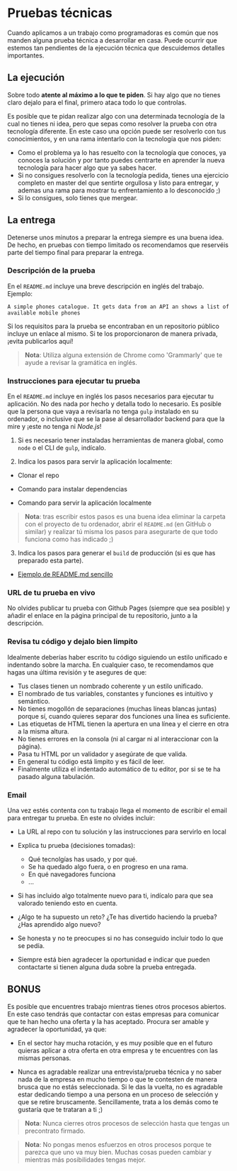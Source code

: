 # Pruebas técnicas

Cuando aplicamos a un trabajo como programadoras es común que nos manden alguna prueba técnica a desarrollar en casa. Puede ocurrir que estemos tan pendientes de la ejecución técnica que descuidemos detalles importantes.

## La ejecución

Sobre todo **atente al máximo a lo que te piden**.
Si hay algo que no tienes claro dejalo para el final, primero ataca todo lo que controlas.

Es posible que te pidan realizar algo con una determinada tecnología de la cual no tienes ni idea, pero que sepas como resolver la prueba con otra tecnología diferente. En este caso una opción puede ser resolverlo con tus conocimientos, y en una rama intentarlo con la tecnología que nos piden:

- Como el problema ya lo has resuelto con la tecnología que conoces, ya conoces la solución y por tanto puedes centrarte en aprender la nueva tecnología para hacer algo que ya sabes hacer.
- Si no consigues resolverlo con la tecnología pedida, tienes una ejercicio completo en master del que sentirte orgullosa y listo para entregar, y ademas una rama para mostrar tu enfrentamiento a lo desconocido ;)
- Si lo consigues, solo tienes que mergear.

## La entrega

Detenerse unos minutos a preparar la entrega siempre es una buena idea. De hecho, en pruebas con tiempo limitado os recomendamos que reservéis parte del tiempo final para preparar la entrega.

### Descripción de la prueba

En el `README.md` incluye una breve descripción en inglés del trabajo. Ejemplo:

`A simple phones catalogue. It gets data from an API an shows a list of available mobile phones`

Si los requisitos para la prueba se encontraban en un repositorio público incluye un enlace al mismo. Si te los proporcionaron de manera privada, ¡evita publicarlos aquí!

> **Nota**: Utiliza alguna extensión de Chrome como 'Grammarly' que te ayude a revisar la gramática en inglés.

### Instrucciones para ejecutar tu prueba

En el `README.md` incluye en inglés los pasos necesarios para ejecutar tu aplicación. No des nada por hecho y detalla todo lo necesario. Es posible que la persona que vaya a revisarla no tenga `gulp` instalado en su ordenador, o inclusive que se la pase al desarrollador backend para que la mire y ¡este no tenga ni _Node.js_!

1. Si es necesario tener instaladas herramientas de manera global, como `node` o el CLI de `gulp`, indícalo.

2. Indica los pasos para servir la aplicación localmente:

- Clonar el repo

- Comando para instalar dependencias

- Comando para servir la aplicación localmente

> **Nota**: tras escribir estos pasos es una buena idea eliminar la carpeta con el proyecto de tu ordenador, abrir el `README.md` (en GitHub o similar) y realizar tú misma los pasos para asegurarte de que todo funciona como has indicado ;)

3. Indica los pasos para generar el `build` de producción (si es que has preparado esta parte).

- [Ejemplo de README.md sencillo](https://github.com/Adalab/mood-app/blob/master/README.md)

### URL de tu prueba en vivo

No olvides publicar tu prueba con Github Pages (siempre que sea posible) y añadir el enlace en la página principal de tu repositorio, junto a la descripción.

### Revisa tu código y dejalo bien limpito

Idealmente deberías haber escrito tu código siguiendo un estilo unificado e indentando sobre la marcha. En cualquier caso, te recomendamos que hagas una última revisión y te asegures de que:

- Tus clases tienen un nombrado coherente y un estilo unificado.
- El nombrado de tus variables, constantes y funciones es intuitivo y semántico.
- No tienes mogollón de separaciones (muchas líneas blancas juntas) porque sí, cuando quieres separar dos funciones una línea es suficiente.
- Las etiquetas de HTML tienen la apertura en una línea y el cierre en otra a la misma altura.
- No tienes errores en la consola (ni al cargar ni al interaccionar con la página).
- Pasa tu HTML por un validador y asegúrate de que valida.
- En general tu código está limpito y es fácil de leer.
- Finalmente utiliza el indentado automático de tu editor, por si se te ha pasado alguna tabulación.

### Email

Una vez estés contenta con tu trabajo llega el momento de escribir el email para entregar tu prueba. En este no olvides incluir:

- La URL al repo con tu solución y las instrucciones para servirlo en local

- Explica tu prueba (decisiones tomadas):

  - Qué tecnolgías has usado, y por qué.
  - Se ha quedado algo fuera, o en progreso en una rama.
  - En qué navegadores funciona
  - ...

- Si has incluido algo totalmente nuevo para ti, indícalo para que sea valorado teniendo esto en cuenta.

- ¿Algo te ha supuesto un reto? ¿Te has divertido haciendo la prueba? ¿Has aprendido algo nuevo?

- Se honesta y no te preocupes si no has conseguido incluir todo lo que se pedía.

- Siempre está bien agradecer la oportunidad e indicar que pueden contactarte si tienen alguna duda sobre la prueba entregada.

## BONUS

Es posible que encuentres trabajo mientras tienes otros procesos abiertos. En este caso tendrás que contactar con estas empresas para comunicar que te han hecho una oferta y la has aceptado. Procura ser amable y agradecer la oportunidad, ya que:

- En el sector hay mucha rotación, y es muy posible que en el futuro quieras aplicar a otra oferta en otra empresa y te encuentres con las mismas personas.

- Nunca es agradable realizar una entrevista/prueba técnica y no saber nada de la empresa en mucho tiempo o que te contesten de manera brusca que no estás seleccionada. Si le das la vuelta, no es agradable estar dedicando tiempo a una persona en un proceso de selección y que se retire bruscamente. Sencillamente, trata a los demás como te gustaría que te trataran a ti ;)

> **Nota**: Nunca cierres otros procesos de selección hasta que tengas un precontrato firmado.

> **Nota**: No pongas menos esfuerzos en otros procesos porque te parezca que uno va muy bien. Muchas cosas pueden cambiar y mientras más posibilidades tengas mejor.
